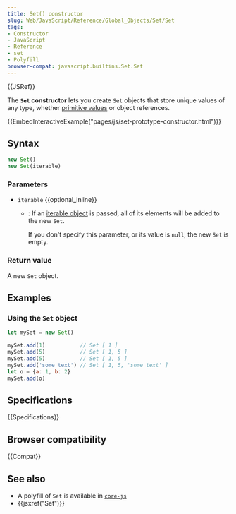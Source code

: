 ```yaml
---
title: Set() constructor
slug: Web/JavaScript/Reference/Global_Objects/Set/Set
tags:
- Constructor
- JavaScript
- Reference
- set
- Polyfill
browser-compat: javascript.builtins.Set.Set
---
```

{{JSRef}}

<span class="seoSummary">The <strong><code>Set</code> constructor</strong> lets
you create <code>Set</code> objects that store unique values of any type,
whether <a href="/en-US/docs/Glossary/Primitive">primitive values</a> or object
references.</span>

{{EmbedInteractiveExample("pages/js/set-prototype-constructor.html")}}

## Syntax

```js
new Set()
new Set(iterable)
```

### Parameters

- `iterable` {{optional_inline}}

  - : If an
    [iterable object](/en-US/docs/Web/JavaScript/Reference/Statements/for...of)
    is passed, all of its elements will be added to the new `Set`.

    If you don't specify this parameter, or its value is `null`, the new `Set`
    is empty.

### Return value

A new `Set` object.

## Examples

### Using the `Set` object

```js
let mySet = new Set()

mySet.add(1)           // Set [ 1 ]
mySet.add(5)           // Set [ 1, 5 ]
mySet.add(5)           // Set [ 1, 5 ]
mySet.add('some text') // Set [ 1, 5, 'some text' ]
let o = {a: 1, b: 2}
mySet.add(o)
```

## Specifications

{{Specifications}}

## Browser compatibility

{{Compat}}

## See also

- A polyfill of `Set` is available in
  [`core-js`](https://github.com/zloirock/core-js#set)
- {{jsxref("Set")}}
